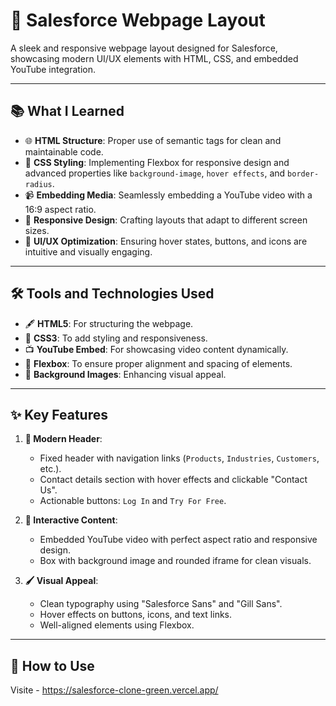 # 🚀 Salesforce Webpage Layout

A sleek and responsive webpage layout designed for Salesforce, showcasing modern UI/UX elements with HTML, CSS, and embedded YouTube integration.

---

## 📚 What I Learned

- 🌐 **HTML Structure**: Proper use of semantic tags for clean and maintainable code.
- 🎨 **CSS Styling**: Implementing Flexbox for responsive design and advanced properties like `background-image`, `hover effects`, and `border-radius`.
- 📹 **Embedding Media**: Seamlessly embedding a YouTube video with a 16:9 aspect ratio.
- 📏 **Responsive Design**: Crafting layouts that adapt to different screen sizes.
- 🎯 **UI/UX Optimization**: Ensuring hover states, buttons, and icons are intuitive and visually engaging.

---

## 🛠️ Tools and Technologies Used

- 🖋️ **HTML5**: For structuring the webpage.
- 🎨 **CSS3**: To add styling and responsiveness.
- 📺 **YouTube Embed**: For showcasing video content dynamically.
- 📐 **Flexbox**: To ensure proper alignment and spacing of elements.
- 🌄 **Background Images**: Enhancing visual appeal.

---

## ✨ Key Features

1. **🌟 Modern Header**:
   - Fixed header with navigation links (`Products`, `Industries`, `Customers`, etc.).
   - Contact details section with hover effects and clickable "Contact Us".
   - Actionable buttons: `Log In` and `Try For Free`.

2. **🎥 Interactive Content**:
   - Embedded YouTube video with perfect aspect ratio and responsive design.
   - Box with background image and rounded iframe for clean visuals.

3. **🖌️ Visual Appeal**:
   - Clean typography using "Salesforce Sans" and "Gill Sans".
   - Hover effects on buttons, icons, and text links.
   - Well-aligned elements using Flexbox.

---

## 🎯 How to Use
 Visite - https://salesforce-clone-green.vercel.app/
